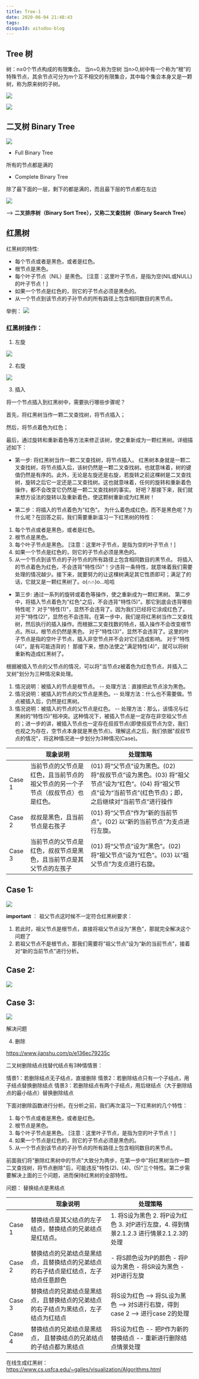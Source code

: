 ```yaml
---
title: Tree-1
date: 2020-06-04 21:48:43
tags:
disqusId: aitudou-blog
---
```


## Tree 树

树：n≥0个节点构成的有限集合。
当n=0,称为空树
当n>0,树中有一个称为“根”的特殊节点，其余节点可分为m个互不相交的有限集合，其中每个集合本身又是一颗树，称为原来树的子树。

<!-- More -->

![](https://imgconvert.csdnimg.cn/aHR0cDovL2ltZy5ibG9nLmNzZG4ubmV0LzIwMTcwOTExMTEwNDU0MjIz)

![](https://imgconvert.csdnimg.cn/aHR0cDovL2ltZy5ibG9nLmNzZG4ubmV0LzIwMTcwOTExMTEwNjM3Njc4)

## 二叉树 Binary Tree

![](https://imgconvert.csdnimg.cn/aHR0cDovL2ltZy5ibG9nLmNzZG4ubmV0LzIwMTcwOTExMTEwNzU3NDcy)


- Full Binary Tree

所有的节点都是满的

- Complete Binary Tree

除了最下面的一层，剩下的都是满的，而且最下层的节点都在左边

![](https://imgconvert.csdnimg.cn/aHR0cDovL2ltZy5ibG9nLmNzZG4ubmV0LzIwMTcwOTExMTEwODQ0NzM1)

--> __二叉排序树（Binary Sort Tree），又称二叉查找树（Binary Search Tree）__


## 红黑树

红黑树的特性:
- 每个节点或者是黑色，或者是红色。
- 根节点是黑色。
- 每个叶子节点（NIL）是黑色。 [注意：这里叶子节点，是指为空(NIL或NULL)的叶子节点！]
- 如果一个节点是红色的，则它的子节点必须是黑色的。
- 从一个节点到该节点的子孙节点的所有路径上包含相同数目的黑节点。

举例：
![](https://images0.cnblogs.com/i/497634/201403/251730074203156.jpg)

### 红黑树操作：
1. 左旋

![](https://images0.cnblogs.com/i/497634/201403/251733282013849.jpg)

2. 右旋

![](https://images0.cnblogs.com/i/497634/201403/251735527958942.jpg)

3. 插入

将一个节点插入到红黑树中，需要执行哪些步骤呢？

首先，将红黑树当作一颗二叉查找树，将节点插入；

然后，将节点着色为红色；

最后，通过旋转和重新着色等方法来修正该树，使之重新成为一颗红黑树。详细描述如下：

- 第一步: 将红黑树当作一颗二叉查找树，将节点插入。
       红黑树本身就是一颗二叉查找树，将节点插入后，该树仍然是一颗二叉查找树。也就意味着，树的键值仍然是有序的。此外，无论是左旋还是右旋，若旋转之前这棵树是二叉查找树，旋转之后它一定还是二叉查找树。这也就意味着，任何的旋转和重新着色操作，都不会改变它仍然是一颗二叉查找树的事实。
       好吧？那接下来，我们就来想方设法的旋转以及重新着色，使这颗树重新成为红黑树！

- 第二步：将插入的节点着色为"红色"。
       为什么着色成红色，而不是黑色呢？为什么呢？在回答之前，我们需要重新温习一下红黑树的特性：

1. 每个节点或者是黑色，或者是红色。
2. 根节点是黑色。
3. 每个叶子节点是黑色。 [注意：这里叶子节点，是指为空的叶子节点！]
4. 如果一个节点是红色的，则它的子节点必须是黑色的。
5. 从一个节点到该节点的子孙节点的所有路径上包含相同数目的黑节点。
       将插入的节点着色为红色，不会违背"特性(5)"！少违背一条特性，就意味着我们需要处理的情况越少。接下来，就要努力的让这棵树满足其它性质即可；满足了的话，它就又是一颗红黑树了。o(∩∩)o...哈哈

- 第三步: 通过一系列的旋转或着色等操作，使之重新成为一颗红黑树。
       第二步中，将插入节点着色为"红色"之后，不会违背"特性(5)"。那它到底会违背哪些特性呢？
       对于"特性(1)"，显然不会违背了。因为我们已经将它涂成红色了。
       对于"特性(2)"，显然也不会违背。在第一步中，我们是将红黑树当作二叉查找树，然后执行的插入操作。而根据二叉查找数的特点，插入操作不会改变根节点。所以，根节点仍然是黑色。
       对于"特性(3)"，显然不会违背了。这里的叶子节点是指的空叶子节点，插入非空节点并不会对它们造成影响。
       对于"特性(4)"，是有可能违背的！
       那接下来，想办法使之"满足特性(4)"，就可以将树重新构造成红黑树了。

根据被插入节点的父节点的情况，可以将"当节点z被着色为红色节点，并插入二叉树"划分为三种情况来处理。
1. 情况说明：被插入的节点是根节点。 -- 处理方法：直接把此节点涂为黑色。
2. 情况说明：被插入的节点的父节点是黑色。-- 处理方法：什么也不需要做。节点被插入后，仍然是红黑树。
3. 情况说明：被插入的节点的父节点是红色。 -- 处理方法：那么，该情况与红黑树的“特性(5)”相冲突。这种情况下，被插入节点是一定存在非空祖父节点的；进一步的讲，被插入节点也一定存在叔叔节点(即使叔叔节点为空，我们也视之为存在，空节点本身就是黑色节点)。理解这点之后，我们依据"叔叔节点的情况"，将这种情况进一步划分为3种情况(Case)。

|        |  现象说明 | 处理策略  |
| ----   |  ----    |  ----     |
| Case 1 | 当前节点的父节点是红色，且当前节点的祖父节点的另一个子节点（叔叔节点）也是红色。	| (01) 将“父节点”设为黑色。(02) 将“叔叔节点”设为黑色。(03) 将“祖父节点”设为“红色”。(04) 将“祖父节点”设为“当前节点”(红色节点)；即，之后继续对“当前节点”进行操作   |
| Case 2 | 叔叔是黑色，且当前节点是右孩子    | (01) 将“父节点”作为“新的当前节点”。(02) 以“新的当前节点”为支点进行左旋。   | 
| Case 3 | 当前节点的父节点是红色，叔叔节点是黑色，且当前节点是其父节点的左孩子	| (01) 将“父节点”设为“黑色”。(02) 将“祖父节点”设为“红色”。(03) 以“祖父节点”为支点进行右旋。|


## Case 1:

![](https://images0.cnblogs.com/i/497634/201403/251759273578917.jpg)

__important__ ： 祖父节点这时候不一定符合红黑树要求： 

1. 若此时，祖父节点是根节点，直接将祖父节点设为“黑色”，那就完全解决这个问题了
2. 若祖父节点不是根节点，那我们需要将“祖父节点”设为“新的当前节点”，接着对“新的当前节点”进行分析。 

## Case 2:

![](https://images0.cnblogs.com/i/497634/201403/251801031546918.jpg)

## Case 3:

![](https://images0.cnblogs.com/i/497634/201404/170945094945387.jpg)

解决问题


4. 删除

https://www.jianshu.com/p/e136ec79235c

二叉树删除结点找替代结点有3种情情景：

情景1：若删除结点无子结点，直接删除
情景2：若删除结点只有一个子结点，用子结点替换删除结点
情景3：若删除结点有两个子结点，用后继结点（大于删除结点的最小结点）替换删除结点


下面对删除函数进行分析。在分析之前，我们再次温习一下红黑树的几个特性：
1. 每个节点或者是黑色，或者是红色。
2. 根节点是黑色。
3. 每个叶子节点是黑色。 [注意：这里叶子节点，是指为空的叶子节点！]
4. 如果一个节点是红色的，则它的子节点必须是黑色的。
5. 从一个节点到该节点的子孙节点的所有路径上包含相同数目的黑节点。

前面我们将"删除红黑树中的节点"大致分为两步，在第一步中"将红黑树当作一颗二叉查找树，将节点删除"后，可能违反"特性(2)、(4)、(5)"三个特性。第二步需要解决上面的三个问题，进而保持红黑树的全部特性。

问题： 替换结点是黑结点


|        |  现象说明 | 处理策略  |
| ----   |  ----    |  ----     |
| Case 1 | 替换结点是其父结点的左子结点，替换结点的兄弟结点是红结点。	| 1. 将S设为黑色 2. 将P设为红色 3. 对P进行左旋，4. 得到情景2.1.2.3 进行情景2.1.2.3的处理   |
| Case 2 | 替换结点的兄弟结点是黑结点，且替换结点的兄弟结点的右子结点是红结点，左子结点任意颜色    | - 将S颜色设为P的颜色 - 将P设为黑色 - 将SR设为黑色 - 对P进行左旋   | 
| Case 3 | 替换结点的兄弟结点是黑结点，且替换结点的兄弟结点的右子结点为黑结点，左子结点为红结点 | 将S设为红色 --> 将SL设为黑色 --> 对S进行右旋，得到case 2  --> 进行case 2的处理
| Case 4 | 替换结点的兄弟结点是黑结点， 且替换结点的兄弟结点的子结点都为黑结点 | 将S设为红色 -- 把P作为新的替换结点 -- 重新进行删除结点情景处理 |

在线生成红黑树： https://www.cs.usfca.edu/~galles/visualization/Algorithms.html